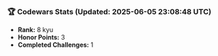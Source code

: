 ### 🏆 Codewars Stats (Updated: 2025-06-05 23:08:48 UTC)

- **Rank:** 8 kyu
- **Honor Points:** 3
- **Completed Challenges:** 1
